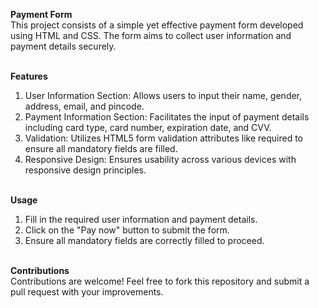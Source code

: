 **Payment Form**<br/>
This project consists of a simple yet effective payment form developed using HTML and CSS. The form aims to collect user information and payment details securely.<br/>

<br/>**Features**<br/>
1. User Information Section: Allows users to input their name, gender, address, email, and pincode.<br/>
2. Payment Information Section: Facilitates the input of payment details including card type, card number, expiration date, and CVV.<br/>
3. Validation: Utilizes HTML5 form validation attributes like required to ensure all mandatory fields are filled.<br/>
4. Responsive Design: Ensures usability across various devices with responsive design principles.<br/>

<br/>**Usage**<br/>
1. Fill in the required user information and payment details.<br/>
2. Click on the "Pay now" button to submit the form.<br/>
3. Ensure all mandatory fields are correctly filled to proceed.<br/>

<br/>**Contributions**<br/>
Contributions are welcome! Feel free to fork this repository and submit a pull request with your improvements.
